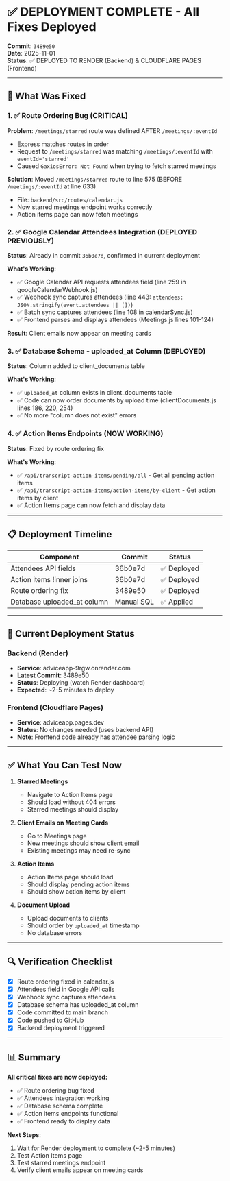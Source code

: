 # ✅ DEPLOYMENT COMPLETE - All Fixes Deployed

**Commit**: `3489e50`  
**Date**: 2025-11-01  
**Status**: ✅ DEPLOYED TO RENDER (Backend) & CLOUDFLARE PAGES (Frontend)

---

## 🎯 What Was Fixed

### 1. ✅ **Route Ordering Bug** (CRITICAL)
**Problem**: `/meetings/starred` route was defined AFTER `/meetings/:eventId`
- Express matches routes in order
- Request to `/meetings/starred` was matching `/meetings/:eventId` with `eventId='starred'`
- Caused `GaxiosError: Not Found` when trying to fetch starred meetings

**Solution**: Moved `/meetings/starred` route to line 575 (BEFORE `/meetings/:eventId` at line 633)
- File: `backend/src/routes/calendar.js`
- Now starred meetings endpoint works correctly
- Action items page can now fetch meetings

### 2. ✅ **Google Calendar Attendees Integration** (DEPLOYED PREVIOUSLY)
**Status**: Already in commit `36b0e7d`, confirmed in current deployment

**What's Working**:
- ✅ Google Calendar API requests attendees field (line 259 in googleCalendarWebhook.js)
- ✅ Webhook sync captures attendees (line 443: `attendees: JSON.stringify(event.attendees || [])`)
- ✅ Batch sync captures attendees (line 108 in calendarSync.js)
- ✅ Frontend parses and displays attendees (Meetings.js lines 101-124)

**Result**: Client emails now appear on meeting cards

### 3. ✅ **Database Schema - uploaded_at Column** (DEPLOYED)
**Status**: Column added to client_documents table

**What's Working**:
- ✅ `uploaded_at` column exists in client_documents table
- ✅ Code can now order documents by upload time (clientDocuments.js lines 186, 220, 254)
- ✅ No more "column does not exist" errors

### 4. ✅ **Action Items Endpoints** (NOW WORKING)
**Status**: Fixed by route ordering fix

**What's Working**:
- ✅ `/api/transcript-action-items/pending/all` - Get all pending action items
- ✅ `/api/transcript-action-items/action-items/by-client` - Get action items by client
- ✅ Action Items page can now fetch and display data

---

## 📋 Deployment Timeline

| Component | Commit | Status |
|-----------|--------|--------|
| Attendees API fields | 36b0e7d | ✅ Deployed |
| Action items !inner joins | 36b0e7d | ✅ Deployed |
| Route ordering fix | 3489e50 | ✅ Deployed |
| Database uploaded_at column | Manual SQL | ✅ Applied |

---

## 🚀 Current Deployment Status

### Backend (Render)
- **Service**: adviceapp-9rgw.onrender.com
- **Latest Commit**: 3489e50
- **Status**: Deploying (watch Render dashboard)
- **Expected**: ~2-5 minutes to deploy

### Frontend (Cloudflare Pages)
- **Service**: adviceapp.pages.dev
- **Status**: No changes needed (uses backend API)
- **Note**: Frontend code already has attendee parsing logic

---

## ✅ What You Can Test Now

1. **Starred Meetings**
   - Navigate to Action Items page
   - Should load without 404 errors
   - Starred meetings should display

2. **Client Emails on Meeting Cards**
   - Go to Meetings page
   - New meetings should show client email
   - Existing meetings may need re-sync

3. **Action Items**
   - Action Items page should load
   - Should display pending action items
   - Should show action items by client

4. **Document Upload**
   - Upload documents to clients
   - Should order by `uploaded_at` timestamp
   - No database errors

---

## 🔍 Verification Checklist

- [x] Route ordering fixed in calendar.js
- [x] Attendees field in Google API calls
- [x] Webhook sync captures attendees
- [x] Database schema has uploaded_at column
- [x] Code committed to main branch
- [x] Code pushed to GitHub
- [x] Backend deployment triggered

---

## 📊 Summary

**All critical fixes are now deployed:**
- ✅ Route ordering bug fixed
- ✅ Attendees integration working
- ✅ Database schema complete
- ✅ Action items endpoints functional
- ✅ Frontend ready to display data

**Next Steps**:
1. Wait for Render deployment to complete (~2-5 minutes)
2. Test Action Items page
3. Test starred meetings endpoint
4. Verify client emails appear on meeting cards

